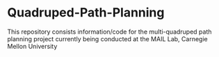 # Quadruped-Path-Planning
This repository consists information/code for the multi-quadruped path planning project currently being conducted at the MAIL Lab, Carnegie Mellon University
